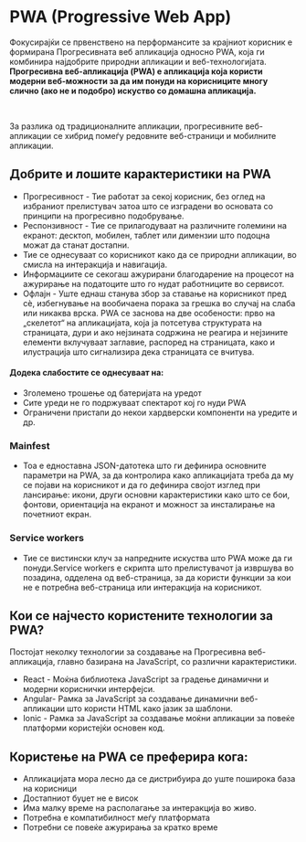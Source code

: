 # PWA (Progressive Web App) 
Фокусирајќи се првенствено на перформансите за крајниот корисник е формирана Прогресивната веб апликација односно PWA, која ги комбинира најдобрите природни апликации и веб-технологијата.
**Прогресивна веб-апликација (PWA) е апликација која користи модерни веб-можности за да им понуди на корисниците многу слично (ако не и подобро) искуство со домашна апликација.**
<p>&nbsp;</p>
За разлика од традиционалните апликации, прогресивните веб-апликации се хибрид помеѓу редовните веб-страници и мобилните апликации.

## Добрите и лошите карактеристики на PWA 
* Прогресивност - Тие работат за секој корисник, без оглед на избраниот прелистувач затоа што се изградени во основата со принципи на прогресивно подобрување.
* Респонзивност - Тие се прилагодуваат на различните големини на екранот: десктоп, мобилен, таблет или димензии што подоцна можат да станат достапни.
* Тие се однесуваат со корисникот како да се природни апликации, во смисла на интеракција и навигација.
* Информациите се секогаш ажурирани благодарение на процесот на ажурирање на податоците што го нудат работниците во сервисот.
* Офлајн - Уште еднаш станува збор за ставање на корисникот пред сè, избегнување на вообичаена порака за грешка во случај на слаба или никаква врска. PWA се заснова на две особености: прво на „скелетот“ на апликацијата, која ја потсетува структурата на страницата, дури и ако нејзината содржина не реагира и нејзините елементи вклучуваат заглавие, распоред на страницата, како и илустрација што сигнализира дека страницата се вчитува.
 #### Додека слабостите се однесуваат на:
 - Зголемено трошење од батеријата на уредот 
 - Сите уреди не го подржуваат спектарот кој го нуди PWA 
 - Ограничени пристапи до некои хардверски компоненти на уредите и др.

### Mainfest
- Тоа е едноставна JSON-датотека што ги дефинира основните параметри на PWA, за да контролира како апликацијата треба да му се појави на корисникот и да го дефинира својот изглед при лансирање: икони, други основни карактеристики како што се бои, фонтови, ориентација на екранот и можност за инсталирање на почетниот екран.

### Service workers 
- Тие се вистински клуч за напредните искуства што PWA може да ги понуди.Service workers е скрипта што прелистувачот ја извршува во позадина, одделена од веб-страница, за да користи функции за кои не е потребна веб-страница или интеракција на корисникот.

## Кои се најчесто користените технологии за PWA?
Постојат неколку технологии за создавање на Прогресивна веб-апликација, главно базирана на JavaScript, со различни карактеристики.
* React - Моќна библиотека JavaScript за градење динамични и модерни кориснички интерфејси.
* Angular- Рамка за JavaScript за создавање динамични веб-апликации што користи HTML како јазик за шаблони.
* Ionic - Рамка за JavaScript за создавање моќни апликации за повеќе платформи користејќи основен код.

## Користење на PWA се преферира кога:
- Апликацијата мора лесно да се дистрибуира до уште поширока база на корисници
- Достапниот буџет не е висок
- Има малку време на располагање за интеракција во живо.
- Потребна е компатибилност меѓу платформата
- Потребни се повеќе ажурирања за кратко време
